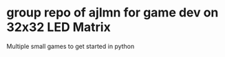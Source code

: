 # group repo of ajlmn for game dev on 32x32 LED Matrix
Multiple small games to get started in python
